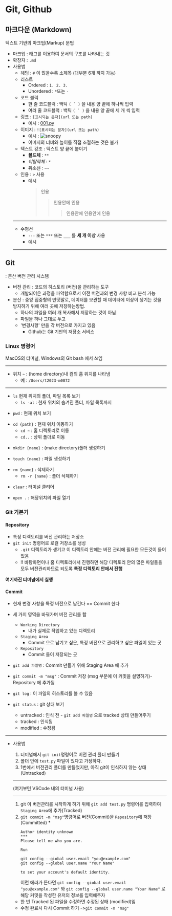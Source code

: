 # Git, Github
## 마크다운 (Markdown)
텍스트 기반의 마크업(Markup) 문법
* 마크업 : 태그를 이용하여 문서의 구조를 나타내는 것
* 확장자 : ```.md```
* 사용법
  * 헤딩 : ```#``` 이 많을수록 소제목 (대부분 6개 까지 가능)
  * 리스트
    * Ordered : ```1. 2. 3.```
    * Unordered : ```*```또는 ```-```
  * 코드 블럭
    * 한 줄 코드블럭 : 백틱 ``( ` )`` 을 내용 양 끝에 하나씩 입력
    * 여러 줄 코드블럭 : 백틱 ``( ` )`` 을 내용 양 끝에 세 개 씩 입력
  * 링크 : `[표시되는 문자](url 또는 path)`
    * 예시 : [001.py](git_class/001.py)
  * 이미지 : `![표시되는 문자](url 또는 path)`
    * 예시 : ![snoopy](~/Users/t2023-m0072/Desktop/hand_snoopy.jpeg)
    * 이미지의 너비와 높이를 직접 조절하는 것은 불가
  * 텍스트 강조 : 텍스트 양 끝에 붙이기
    * **볼드체** : `**` 
    * *이탈릭체* : `*`
    * ~~취소선~~ : `~~`
  * 인용 : `>` 사용
    * 예시
        >인용
        >>인용안에 인용
        >>>인용안에 인용안에 인용
  ___
  * 수평선
    * `---` 또는 `***` 또는 `___` 를 **세 개 이상** 사용
    * 예시
  -------

## Git
: 분산 버전 관리 시스템
* 버전 관리 : 코드의 히스토리 (버전)을 관리하는 도구 
  * 개발되어온 과정을 파악함으로서 이전 버전과의 변경 사항 비교 분석 가능
* 분산 : 중앙 집중형의 반댓말로, 데이터를 보관할 때 데이터에 이상이 생기는 것을 방지하기 위해 여러 곳에 저장하는방법.
  * 하나의 파일을 여러 개 복사해서 저장하는 것이 아님
  * 파일을 하나 그대로 두고 
  * '변경사항' 만을 각 버전으로 가지고 있음
    * Github는 Git 기반의 저장소 서비스

### Linux 명령어 
MacOS의 터미널,
Windows의 Git bash
에서 쓰임

---
* 위치 `~`  : (home directory)내 컴의 홈 위치를 나타냄
  * 예 : `/Users/t2023-m0072`

---
- `ls` 현재 위치의 폴더, 파일 목록 보기
  - `ls -al` : 현재 위치의 숨겨진 폴더, 파일 목록까지
* `pwd` : 현재 위치 보기
- `cd {path}` : 현재 위치 이동하기
    - `cd ~` : 홈 디렉토리로 이동
    - `cd..` : 상위 폴더로 이동
* `mkdir {name}` : (make directory)폴더 생성하기
- `touch {name}` : 파일 생성하기
* `rm {name}` : 삭제하기
    - `rm -r {name}` : 폴더 삭제하기
- `clear`  : 터미널 클리어
* `open .`  : 해당위치의 파일 열기
### Git 기본기
#### Repository

* 특정 디렉토리를 버전 관리하는 저장소
* `git init` 명령어로 로컬 저장소를 생성
  * `.git` 디렉토리가 생기고 이 디렉토리 안에는 버전 관리에 필요한 모든것이 들어있음
  *  !! 바탕화면이나 홈 디렉토리에서 진행하면 해당 디렉토리 안의 많은 파일들을 모두 버전관리하므로 되도록 **특정 디렉토리 안에서 진행**
  
**여기까진 터미널에서 실행**

#### Commit
* 현재 변경 사항을 특정 버전으로 남긴다 == Commit 한다
* 세 가지 영역을 바꿔가며 버전 관리를 함
  * `Working Directory ` 
    * 내가 실제로 작업하고 있는 디렉토리
  - `Staging Area`
    - Commit 으로 남기고 싶은, 특정 버전으로 관리하고 싶은 파일이 있는 곳
  * `Repository`
    * Commit 들이 저장되는 곳

* `git add 파일명` : Commit 만들기 위해 Staging Area 에 추가
* `git commit -m "msg"` : Commit 저장 (msg 부분에 이 커밋을 설명하기)- Repository 에 추가됨
* `git log` : 이 파일의 히스토리를 볼 수 있음
* `git status` : git 상태 보기
  * untracked : 인식 전 - `git add 파일명` 으로 tracked 상태 만들어주기
  * tracked : 인식됨
  * modified : 수정됨
---

* 사용법
  1. 터미널에서 `git init`명령어로 버전 관리 폴더 만들기
  2. 폴더 안에 `test.py` 파일이 있다고 가정하자.
  3. 1번에서 버전관리 폴더를 만들었지만,
  아직 git이 인식하지 않는 상태(Untracked)
  ---
   (여기부턴 VSCode 내의 터미널 사용)

  ---
  1. git 이 버전관리를 시작하게 하기 위해 `git add test.py` 명령어를 입력하여 `Staging Area`에 추가(Tracked)
  2. `git commit -m "msg"`명령어로 버전(Commit)을 `Repository`에 저장 (Committed)
      * 
        ```
        Author identity unknown
        ***
        Please tell me who you are.
        
        Run

        git config --giobal user.email "you@example.com"
        git config --global user.name "Your Name"

        to set your account's default identity.
        ```
        이런 에러가 뜬다면 
        `git config --giobal user.email "you@example.com"` 와
        `git config --global user.name "Your Name"` 로 해당 커밋을 작성한 유저의 정보를 입력해주자

   * 한 번 Tracked 된 파일을 수정하면 수정된 상태 (modified)임
   * 수정 완료시 다시 Commit 하기 ->`git commit -m "msg"`